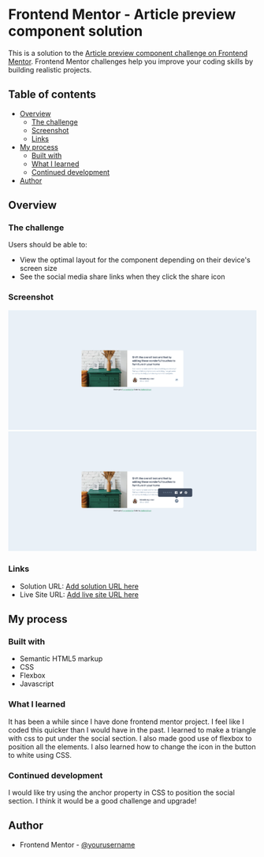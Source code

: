 # Frontend Mentor - Article preview component solution

This is a solution to the [Article preview component challenge on Frontend Mentor](https://www.frontendmentor.io/challenges/article-preview-component-dYBN_pYFT). Frontend Mentor challenges help you improve your coding skills by building realistic projects. 

## Table of contents

- [Overview](#overview)
  - [The challenge](#the-challenge)
  - [Screenshot](#screenshot)
  - [Links](#links)
- [My process](#my-process)
  - [Built with](#built-with)
  - [What I learned](#what-i-learned)
  - [Continued development](#continued-development)
- [Author](#author)

## Overview

### The challenge

Users should be able to:

- View the optimal layout for the component depending on their device's screen size
- See the social media share links when they click the share icon

### Screenshot

![Design Screenshot](./screenshot-design.png)
![Actuve Screenshot](./screenshot-active.png)


### Links

- Solution URL: [Add solution URL here](https://your-solution-url.com)
- Live Site URL: [Add live site URL here](https://your-live-site-url.com)

## My process

### Built with

- Semantic HTML5 markup
- CSS 
- Flexbox
- Javascript

### What I learned

It has been a while since I have done frontend mentor project. I feel like I coded this quicker than I would have in the past. I learned to make a triangle with css to put under the social section. I also made good use of flexbox to position all the elements. I also learned how to change the icon in the button to white using CSS.


### Continued development

I would like try using the anchor property in CSS to position the social section. I think it would be a good challenge and upgrade!

## Author

- Frontend Mentor - [@yourusername](https://www.frontendmentor.io/profile/MattJM1007)
